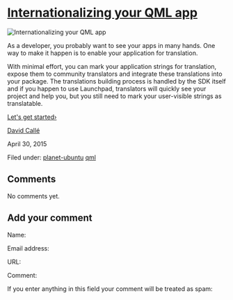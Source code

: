 





#  [Internationalizing your QML app](/en/blog/2015/04/30/internationalizing-your-qml-app/)

![Internationalizing your QML app](/static/devportal_uploaded/ed3e52cf-71fb-4402-aa62-c43f8045aad0-uploads/zinnia/screenshot20150430_095104449.png)

As a developer, you probably want to see your apps in many hands. One way to
make it happen is to enable your application for translation.

With minimal effort, you can mark your application strings for translation,
expose them to community translators and integrate these translations into
your package. The translations building process is handled by the SDK itself
and if you happen to use Launchpad, translators will quickly see your project
and help you, but you still need to mark your user-visible strings as
translatable.

[Let's get started›](https://developer.ubuntu.com/en/apps/qml/tutorials/internationalizing-your-app/)

[David Callé](/en/blog/authors/davidc32/)

April 30, 2015

Filed under: [planet-ubuntu](/en/blog/tags/planet-ubuntu/)
[qml](/en/blog/tags/qml/)





## Comments

No comments yet.

## Add your comment

Name:

Email address:

URL:

Comment:

If you enter anything in this field your comment will be treated as spam:





